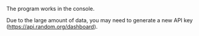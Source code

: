 The program works in the console.

Due to the large amount of data, you may need to generate a new API key (https://api.random.org/dashboard).
